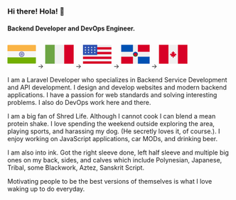 ### Hi there! Hola! 👋

#### Backend Developer and DevOps Engineer.

![In](https://raw.githubusercontent.com/akki-io/akki-io/main/in.png) -> ![It](https://raw.githubusercontent.com/akki-io/akki-io/main/it.png) -> ![US](https://raw.githubusercontent.com/akki-io/akki-io/main/us.png) -> ![Dr](https://raw.githubusercontent.com/akki-io/akki-io/main/dr.png) -> ![CA](https://raw.githubusercontent.com/akki-io/akki-io/main/ca.png)


I am a Laravel Developer who specializes in Backend Service Development and API development. I design and develop websites and modern backend applications. I have a passion for web standards and solving interesting problems. I also do DevOps work here and there.

I am a big fan of Shred Life. Although I cannot cook I can blend a mean protein shake. I love spending the weekend outside exploring the area, playing sports, and harassing my dog. (He secretly loves it, of course.). I enjoy working on JavaScript applications, car MODs, and drinking beer.

I am also into ink. Got the right sleeve done, left half sleeve and multiple big ones on my back, sides, and calves which include Polynesian, Japanese, Tribal, some Blackwork, Aztez, Sanskrit Script.

Motivating people to be the best versions of themselves is what I love waking up to do everyday.
